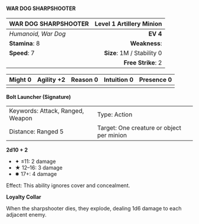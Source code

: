 #### WAR DOG SHARPSHOOTER

| WAR DOG SHARPSHOOTER | **Level 1 Artillery Minion** |
| :------------------- | ---------------------------: |
| *Humanoid, War Dog*  |                     **EV 4** |
| **Stamina**: 8       |                **Weakness**: |
| **Speed**: 7         |   **Size**: 1M / Stability 0 |
|                      |           **Free Strike**: 2 |

| **Might** 0 | **Agility** +2 | **Reason** 0 | **Intuition** 0 | **Presence** 0 |
| ----------- | -------------- | ------------ | --------------- | -------------- |
|             |                |              |                 |                |

**Bolt Launcher (Signature)**

|                                  |                                           |
| :------------------------------- | :---------------------------------------- |
| Keywords: Attack, Ranged, Weapon | Type: Action                              |
| Distance: Ranged 5               | Target: One creature or object per minion |

**2d10 + 2**

- ✦ ≤11: 2 damage
- ★ 12–16: 3 damage
- ✸ 17+: 4 damage

Effect: This ability ignores cover and concealment.

**Loyalty Collar**

When the sharpshooter dies, they explode, dealing 1d6 damage to each adjacent enemy.
